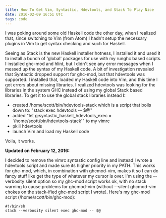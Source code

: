 ```yaml
---
title: How To Get Vim, Syntastic, Hdevtools, and Stack To Play Nice
date: 2016-02-09 16:51 UTC
tags: code
---
```

I was poking around some old Haskell code the other day, when I realized that,
since switching to Vim (from Atom) I hadn't setup the necessary plugins in Vim
to get syntax checking and such for Haskell.

Seeing as Stack is the new Haskell installer hotness, I installed it and used it
to install a bunch of 'global' packages for use with my runghc based scripts. I
installed ghc-mod and hlint, but I didn't see any error messages when I messed
up the syntax of my Haskell code. A bit of investigation revealed that Syntactic
dropped support for ghc-mod, but that hdevtools was supported. I installed that,
loaded my Haskell code into Vim, and this time I got errors about missing
libraries. I realized hdevtools was looking for the libraries in the system GHC
instead of using my global Stack based libraries. To get it to use the global
stack libraries instead I:

* created /home/scott/bin/hdevtools-stack which is a script that boils down to: "stack exec hdevtools -- $@"
* added "let g:syntastic_haskell_hdevtools_exec = '/home/scott/bin/hdevtools-stack'" to my vimrc
* pkill hdevtools
* launch Vim and load my Haskell code

Voila, it works.

**Updated on February 12, 2016:**

I decided to remove the vimrc syntastic config line and instead I wrote a
hdevtools script and made sure its higher priority in my PATH. This works for
ghc-mod, which, in combination with ghcmod-vim, makes it so I can do fancy stuff
like get the type of whatever my cursor is over. I'm using the --verbosity
silent option so my ghc-mod script works ok, with no stack warning to cause
problems for ghcmod-vim (without --silent ghcmod-vim chokes on the stack-ified
ghc-mod script I wrote). Here's my ghc-mod script (/home/scott/bin/ghc-mod):

    #!/bin/sh
    stack --verbosity silent exec ghc-mod -- $@
